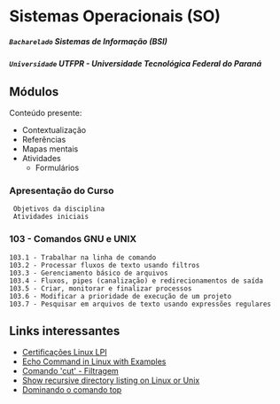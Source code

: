 # Sistemas Operacionais (SO)

##### `Bacharelado` Sistemas de Informação (BSI)
##### `Universidade` UTFPR - Universidade Tecnológica Federal do Paraná

## Módulos

Conteúdo presente:
- Contextualização 
- Referências
- Mapas mentais
- Atividades
  - Formulários
### Apresentação do Curso
     Objetivos da disciplina
     Atividades iniciais

### 103 - Comandos GNU e UNIX
    103.1 - Trabalhar na linha de comando
    103.2 - Processar fluxos de texto usando filtros
    103.3 - Gerenciamento básico de arquivos
    103.4 - Fluxos, pipes (canalização) e redirecionamentos de saída
    103.5 - Criar, monitorar e finalizar processos
    103.6 - Modificar a prioridade de execução de um projeto
    103.7 - Pesquisar em arquivos de texto usando expressões regulares

## Links interessantes
- [Certificações Linux LPI](https://lpibrasil.com.br/)
- [Echo Command in Linux with Examples](https://linuxize.com/post/echo-command-in-linux-with-examples/#:~:text=To%20print%20a%20double%20quote,it%20with%20the%20backslash%20character.&text=Display%20a%20line%20of%20text%20containing%20a%20single%20quote.,use%20the%20ANSI%2DC%20Quoting%20.&text=Display%20a%20message%20containing%20special%20characters.)
- [Comando 'cut' - Filtragem](https://gnulinuxbr.wordpress.com/2009/07/03/filtragem-1-2-cut/)
- [Show recursive directory listing on Linux or Unix](https://www.cyberciti.biz/faq/how-to-show-recursive-directory-listing-on-linux-or-unix/)
- [Dominando o comando top](https://www.linuxdescomplicado.com.br/2013/12/comandos-linux-dominando-o-comando-top.html)